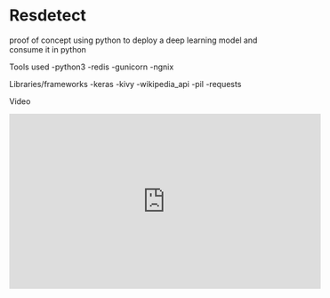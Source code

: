 # Resdetect
proof of concept using python to deploy a deep learning model and consume it in python
<p>
<h> Tools used </h>
-python3
-redis
-gunicorn
-ngnix
</p>

<p>
<h> Libraries/frameworks </h>
-keras
-kivy
-wikipedia_api
-pil
-requests
</p>
<h> Video </h>

<p align="center">
<iframe width="560" height="315" src="https://www.youtube.com/embed/RL5ZUmDCk8s" title="YouTube video player" frameborder="0" allow="accelerometer; autoplay; clipboard-write; encrypted-media; gyroscope; picture-in-picture" allowfullscreen></iframe>
</p>
